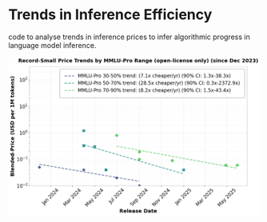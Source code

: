 
# Trends in Inference Efficiency

code to analyse trends in inference prices to infer algorithmic progress in language model inference.

![Inference Efficiency Trends](./trend_open.png)
